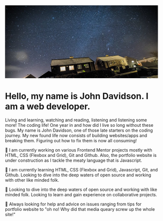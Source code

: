 ![bridge](https://github.com/John-Davidson-8/John-Davidson-8/blob/main/barvas-crop.jpeg)

<h1>Hello, my name is John Davidson. I am a web developer.</h1>

<p>
      Living and learning, watching and reading, listening and listening some
      more! The coding life! One year in and how did I live so long without
      these bugs. My name is John Davidson, one of those late starters on the
      coding journey. My new found life now consists of building websites/apps
      and breaking them. Figuring out how to fix them is now all consuming!
    </p>

🔭 I am currently working on various Frontend Mentor projects mostly with HTML, CSS (Flexbox and Grid), Git and Github. Also, the portfolio website is under construction as I tackle the meaty language that is Javascript.

🌱 I am currently learning HTML, CSS (Flexbox and Grid), Javascript, Git, and Github. Looking to dive into the deep waters of open source and working with other like minded folk. 

👯 Looking to dive into the deep waters of open source and working with like minded folk. Looking to learn and gain experience on collaborative projects. 

🤔 Always looking for help and advice on issues ranging from tips for portfolio website to "oh no! Why did that media queary screw up the whole site!"
